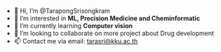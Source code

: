 - 👋 Hi, I’m @TarapongSrisongkram
- 👀 I’m interested in <B>ML, Precision Medicine and Cheminformatic</B>
- 🌱 I’m currently learning <B>Computer vision</B>
- 💞️ I’m looking to collaborate on more project about Drug development
- 📫 Contact me via email: tarasri@kku.ac.th <br>

<!---
TarapongSrisongkram/TarapongSrisongkram is a ✨ special ✨ repository because its `README.md` (this file) appears on your GitHub profile.
You can click the Preview link to take a look at your changes.
--->
